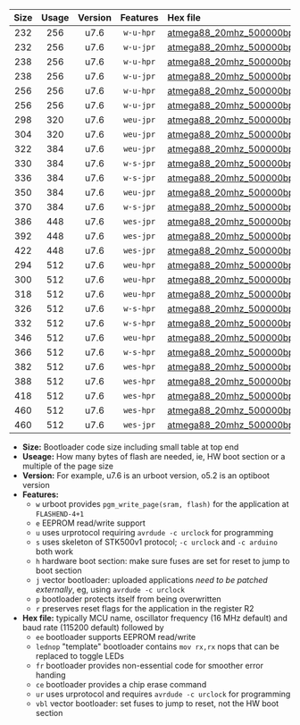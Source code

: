 |Size|Usage|Version|Features|Hex file|
|:-:|:-:|:-:|:-:|:--|
|232|256|u7.6|`w-u-hpr`|[atmega88_20mhz_500000bps_ur.hex](https://raw.githubusercontent.com/stefanrueger/urboot/main//atmega88_20mhz_500000bps_ur.hex)|
|232|256|u7.6|`w-u-jpr`|[atmega88_20mhz_500000bps_ur_vbl.hex](https://raw.githubusercontent.com/stefanrueger/urboot/main//atmega88_20mhz_500000bps_ur_vbl.hex)|
|238|256|u7.6|`w-u-hpr`|[atmega88_20mhz_500000bps_lednop_ur.hex](https://raw.githubusercontent.com/stefanrueger/urboot/main//atmega88_20mhz_500000bps_lednop_ur.hex)|
|238|256|u7.6|`w-u-jpr`|[atmega88_20mhz_500000bps_lednop_ur_vbl.hex](https://raw.githubusercontent.com/stefanrueger/urboot/main//atmega88_20mhz_500000bps_lednop_ur_vbl.hex)|
|256|256|u7.6|`w-u-hpr`|[atmega88_20mhz_500000bps_lednop_fr_ur.hex](https://raw.githubusercontent.com/stefanrueger/urboot/main//atmega88_20mhz_500000bps_lednop_fr_ur.hex)|
|256|256|u7.6|`w-u-jpr`|[atmega88_20mhz_500000bps_lednop_fr_ur_vbl.hex](https://raw.githubusercontent.com/stefanrueger/urboot/main//atmega88_20mhz_500000bps_lednop_fr_ur_vbl.hex)|
|298|320|u7.6|`weu-jpr`|[atmega88_20mhz_500000bps_ee_ur_vbl.hex](https://raw.githubusercontent.com/stefanrueger/urboot/main//atmega88_20mhz_500000bps_ee_ur_vbl.hex)|
|304|320|u7.6|`weu-jpr`|[atmega88_20mhz_500000bps_ee_lednop_ur_vbl.hex](https://raw.githubusercontent.com/stefanrueger/urboot/main//atmega88_20mhz_500000bps_ee_lednop_ur_vbl.hex)|
|322|384|u7.6|`weu-jpr`|[atmega88_20mhz_500000bps_ee_lednop_fr_ur_vbl.hex](https://raw.githubusercontent.com/stefanrueger/urboot/main//atmega88_20mhz_500000bps_ee_lednop_fr_ur_vbl.hex)|
|330|384|u7.6|`w-s-jpr`|[atmega88_20mhz_500000bps_vbl.hex](https://raw.githubusercontent.com/stefanrueger/urboot/main//atmega88_20mhz_500000bps_vbl.hex)|
|336|384|u7.6|`w-s-jpr`|[atmega88_20mhz_500000bps_lednop_vbl.hex](https://raw.githubusercontent.com/stefanrueger/urboot/main//atmega88_20mhz_500000bps_lednop_vbl.hex)|
|350|384|u7.6|`weu-jpr`|[atmega88_20mhz_500000bps_ee_lednop_fr_ce_ur_vbl.hex](https://raw.githubusercontent.com/stefanrueger/urboot/main//atmega88_20mhz_500000bps_ee_lednop_fr_ce_ur_vbl.hex)|
|370|384|u7.6|`w-s-jpr`|[atmega88_20mhz_500000bps_lednop_fr_vbl.hex](https://raw.githubusercontent.com/stefanrueger/urboot/main//atmega88_20mhz_500000bps_lednop_fr_vbl.hex)|
|386|448|u7.6|`wes-jpr`|[atmega88_20mhz_500000bps_ee_vbl.hex](https://raw.githubusercontent.com/stefanrueger/urboot/main//atmega88_20mhz_500000bps_ee_vbl.hex)|
|392|448|u7.6|`wes-jpr`|[atmega88_20mhz_500000bps_ee_lednop_vbl.hex](https://raw.githubusercontent.com/stefanrueger/urboot/main//atmega88_20mhz_500000bps_ee_lednop_vbl.hex)|
|422|448|u7.6|`wes-jpr`|[atmega88_20mhz_500000bps_ee_lednop_fr_vbl.hex](https://raw.githubusercontent.com/stefanrueger/urboot/main//atmega88_20mhz_500000bps_ee_lednop_fr_vbl.hex)|
|294|512|u7.6|`weu-hpr`|[atmega88_20mhz_500000bps_ee_ur.hex](https://raw.githubusercontent.com/stefanrueger/urboot/main//atmega88_20mhz_500000bps_ee_ur.hex)|
|300|512|u7.6|`weu-hpr`|[atmega88_20mhz_500000bps_ee_lednop_ur.hex](https://raw.githubusercontent.com/stefanrueger/urboot/main//atmega88_20mhz_500000bps_ee_lednop_ur.hex)|
|318|512|u7.6|`weu-hpr`|[atmega88_20mhz_500000bps_ee_lednop_fr_ur.hex](https://raw.githubusercontent.com/stefanrueger/urboot/main//atmega88_20mhz_500000bps_ee_lednop_fr_ur.hex)|
|326|512|u7.6|`w-s-hpr`|[atmega88_20mhz_500000bps.hex](https://raw.githubusercontent.com/stefanrueger/urboot/main//atmega88_20mhz_500000bps.hex)|
|332|512|u7.6|`w-s-hpr`|[atmega88_20mhz_500000bps_lednop.hex](https://raw.githubusercontent.com/stefanrueger/urboot/main//atmega88_20mhz_500000bps_lednop.hex)|
|346|512|u7.6|`weu-hpr`|[atmega88_20mhz_500000bps_ee_lednop_fr_ce_ur.hex](https://raw.githubusercontent.com/stefanrueger/urboot/main//atmega88_20mhz_500000bps_ee_lednop_fr_ce_ur.hex)|
|366|512|u7.6|`w-s-hpr`|[atmega88_20mhz_500000bps_lednop_fr.hex](https://raw.githubusercontent.com/stefanrueger/urboot/main//atmega88_20mhz_500000bps_lednop_fr.hex)|
|382|512|u7.6|`wes-hpr`|[atmega88_20mhz_500000bps_ee.hex](https://raw.githubusercontent.com/stefanrueger/urboot/main//atmega88_20mhz_500000bps_ee.hex)|
|388|512|u7.6|`wes-hpr`|[atmega88_20mhz_500000bps_ee_lednop.hex](https://raw.githubusercontent.com/stefanrueger/urboot/main//atmega88_20mhz_500000bps_ee_lednop.hex)|
|418|512|u7.6|`wes-hpr`|[atmega88_20mhz_500000bps_ee_lednop_fr.hex](https://raw.githubusercontent.com/stefanrueger/urboot/main//atmega88_20mhz_500000bps_ee_lednop_fr.hex)|
|460|512|u7.6|`wes-hpr`|[atmega88_20mhz_500000bps_ee_lednop_fr_ce.hex](https://raw.githubusercontent.com/stefanrueger/urboot/main//atmega88_20mhz_500000bps_ee_lednop_fr_ce.hex)|
|460|512|u7.6|`wes-jpr`|[atmega88_20mhz_500000bps_ee_lednop_fr_ce_vbl.hex](https://raw.githubusercontent.com/stefanrueger/urboot/main//atmega88_20mhz_500000bps_ee_lednop_fr_ce_vbl.hex)|

- **Size:** Bootloader code size including small table at top end
- **Useage:** How many bytes of flash are needed, ie, HW boot section or a multiple of the page size
- **Version:** For example, u7.6 is an urboot version, o5.2 is an optiboot version
- **Features:**
  + `w` urboot provides `pgm_write_page(sram, flash)` for the application at `FLASHEND-4+1`
  + `e` EEPROM read/write support
  + `u` uses urprotocol requiring `avrdude -c urclock` for programming
  + `s` uses skeleton of STK500v1 protocol; `-c urclock` and `-c arduino` both work
  + `h` hardware boot section: make sure fuses are set for reset to jump to boot section
  + `j` vector bootloader: uploaded applications *need to be patched externally*, eg, using `avrdude -c urclock`
  + `p` bootloader protects itself from being overwritten
  + `r` preserves reset flags for the application in the register R2
- **Hex file:** typically MCU name, oscillator frequency (16 MHz default) and baud rate (115200 default) followed by
  + `ee` bootloader supports EEPROM read/write
  + `lednop` "template" bootloader contains `mov rx,rx` nops that can be replaced to toggle LEDs
  + `fr` bootloader provides non-essential code for smoother error handing
  + `ce` bootloader provides a chip erase command
  + `ur` uses urprotocol and requires `avrdude -c urclock` for programming
  + `vbl` vector bootloader: set fuses to jump to reset, not the HW boot section
